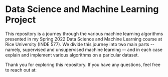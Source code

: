 # Data Science and Machine Learning Project

This repository is a journey through the various machine learning algorithms presented in my Spring 2022 Data Science and Machine Learning course at Rice University (INDE 577). We divide this journey into two main parts -- namely, supervised and unsupervised machine learning -- and in each case explain and implement various algorithms on a paricular dataset.

Thank you for exploring this repository. If you have any questions, feel free to reach out at: 